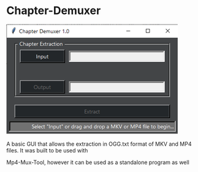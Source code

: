 # Chapter-Demuxer

![](chapterextractor1.0.png)

A basic GUI that allows the extraction in OGG.txt format of MKV and MP4 files. It was built to be used with 

Mp4-Mux-Tool, however it can be used as a standalone program as well

